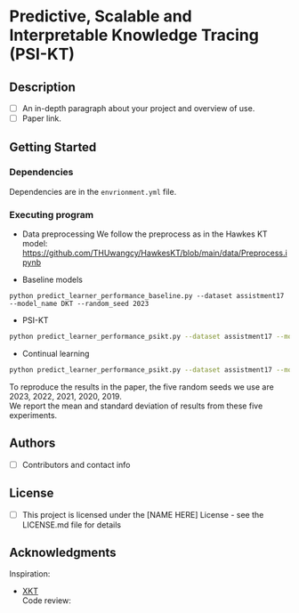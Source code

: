 # Predictive, Scalable and Interpretable Knowledge Tracing (PSI-KT)

## Description 
- [ ] An in-depth paragraph about your project and overview of use.
- [ ] Paper link. 

## Getting Started

### Dependencies

Dependencies are in the `envrionment.yml` file.  

### Executing program

* Data preprocessing
We follow the preprocess as in the Hawkes KT model: https://github.com/THUwangcy/HawkesKT/blob/main/data/Preprocess.ipynb

* Baseline models
```
python predict_learner_performance_baseline.py --dataset assistment17 --model_name DKT --random_seed 2023
```

* PSI-KT
```bash
python predict_learner_performance_psikt.py --dataset assistment17 --model_name AmortizedPSIKT --random_seed 2023
```

* Continual learning 
```bash
python predict_learner_performance_psikt.py --dataset assistment17 --model_name AmortizedPSIKT --random_seed 2023 --vcl 1
```

To reproduce the results in the paper, the five random seeds we use are 2023, 2022, 2021, 2020, 2019.  
We report the mean and standard deviation of results from these five experiments.  

## Authors

- [ ] Contributors and contact info

## License

- [ ] This project is licensed under the [NAME HERE] License - see the LICENSE.md file for details

## Acknowledgments

Inspiration:
* [XKT](https://github.com/tswsxk/XKT)  
Code review: 